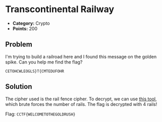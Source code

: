 # Transcontinental Railway
* **Category:** Crypto
* **Points:** 200
## Problem
I'm trying to build a railroad here and I found this message on the golden spike. Can you help me find the flag?
```
CETOHCWLEOGLS}T{CMTEDUFOHR
```
## Solution
The cipher used is the rail fence cipher. To decrypt, we can use [this tool](https://planetcalc.com/6947/), which brute forces the number of rails. The flag is decrypted with 4 rails!

Flag: `CCTF{WELCOMETOTHEGOLDRUSH}`
